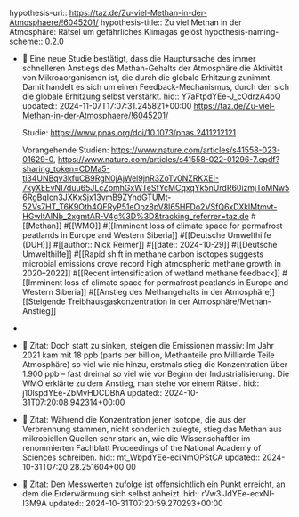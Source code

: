 hypothesis-uri:: https://taz.de/Zu-viel-Methan-in-der-Atmosphaere/!6045201/
hypothesis-title:: Zu viel Methan in der Atmosphäre: Rätsel um gefährliches Klimagas gelöst
hypothesis-naming-scheme:: 0.2.0

- 📝 Eine neue Studie bestätigt, dass die Hauptursache des immer schnelleren Anstiegs des Methan-Gehalts der Atmosphäre die Aktivität von Mikroaorganismen ist, die durch die globale Erhitzung zunimmt. Damit handelt es sich um einen Feedback-Mechanismus, durch den sich die globale Erhitzung selbst verstärkt.
  hid:: Y7aFtpdYEe-J_cOdrzA4oQ
  updated:: 2024-11-07T17:07:31.245821+00:00
  https://taz.de/Zu-viel-Methan-in-der-Atmosphaere/!6045201/
  
  Studie: https://www.pnas.org/doi/10.1073/pnas.2411212121
  
  Vorangehende Studien: https://www.nature.com/articles/s41558-023-01629-0, https://www.nature.com/articles/s41558-022-01296-7.epdf?sharing_token=CDMa5-ti34UNBqv3kfuCB9RgN0jAjWel9jnR3ZoTv0NZRKXEI-7kyXEEvNI7duu65JLcZpmhGxWTeSfYcMCqxqYk5nUrdR60izmjToMNw56RgBqIcn3JXKxSjx13vmB9ZYndGTUMt-52Vs7HT_T6K9Oth4QFRyP51eOpz8pV8l65HFDo2VSfQ6xDXklMtmvt-HGwltAINb_2xgmtAR-V4g%3D%3D&tracking_referrer=taz.de #[[Methan]] #[[WMO]] #[[Imminent loss of climate space for permafrost peatlands in Europe and Western Siberia]] #[[Deutsche Umwelthilfe (DUH)]] #[[author:: Nick Reimer]] #[[date:: 2024-10-29]] #[[Deutsche Umwelthilfe]] #[[Rapid shift in methane carbon isotopes suggests microbial emissions drove record high atmospheric methane growth in 2020–2022]] #[[Recent intensification of wetland methane feedback]] #[[Imminent loss of climate space for permafrost  peatlands in Europe and Western Siberia]] #[[Anstieg des Methangehalts in der Atmosphäre]] [[Steigende Treibhausgaskonzentration in der Atmosphäre/Methan-Anstieg]]
-
- 📌 Zitat: Doch statt zu sinken, steigen die Emissionen massiv: Im Jahr 2021 kam mit 18 ppb (parts per billion, Methanteile pro Milliarde Teile Atmosphäre) so viel wie nie hinzu, erstmals stieg die Konzentration über 1.900 ppb – fast dreimal so viel wie vor Beginn der Industrialisierung. Die WMO erklärte zu dem Anstieg, man stehe vor einem Rätsel.
  hid:: j10lspdYEe-ZbMvHDCDBhA
  updated:: 2024-10-31T07:20:08.942314+00:00
- 📌 Zitat: Während die Konzentration jener Isotope, die aus der Verbrennung stammen, nicht sonderlich zulegte, stieg das Methan aus mikrobiellen Quellen sehr stark an, wie die Wissenschaftler im renommierten Fachblatt Proceedings of the National Academy of Sciences schreiben.
  hid:: mt_WbpdYEe-eciNmOPStCA
  updated:: 2024-10-31T07:20:28.251604+00:00
- 📌 Zitat: Den Messwerten zufolge ist offensichtlich ein Punkt erreicht, an dem die Erderwärmung sich selbst anheizt.
  hid:: rVw3iJdYEe-ecxNI-I3M9A
  updated:: 2024-10-31T07:20:59.270293+00:00